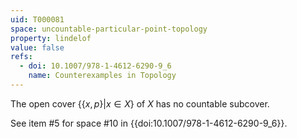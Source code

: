 ```yaml
---
uid: T000081
space: uncountable-particular-point-topology
property: lindelof
value: false
refs:
  - doi: 10.1007/978-1-4612-6290-9_6
    name: Counterexamples in Topology
---
```

The open cover $\{ \{x,p\} | x \in X\}$ of $X$ has no countable subcover.

See item #5 for space #10 in {{doi:10.1007/978-1-4612-6290-9_6}}.
